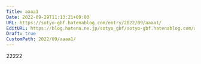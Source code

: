 ```yaml
---
Title: aaaa1
Date: 2022-09-29T11:13:21+09:00
URL: https://sotyo-gbf.hatenablog.com/entry/2022/09/aaaa1/
EditURL: https://blog.hatena.ne.jp/sotyo_gbf/sotyo-gbf.hatenablog.com/atom/entry/4207112889922914440
Draft: true
CustomPath: 2022/09/aaaa1/
---
```


22222
